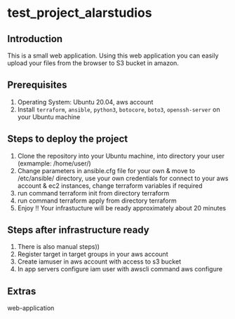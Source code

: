 # test_project_alarstudios

## Introduction
This is a small web application. Using this web application you can easily upload your files from the browser to S3 bucket in amazon. 
## Prerequisites 
1. Operating System: Ubuntu 20.04, aws account
2. Install `terraform`, `ansible`, `python3`, `botocore`, `boto3`, `openssh-server` on your Ubuntu machine

## Steps to deploy the project
1. Clone the repository into your Ubuntu machine, into directory your user (exmample: /home/user/)
2. Change parameters in ansible.cfg file for your own & move to /etc/ansible/ directory, use your own credentials for connect to your aws account & ec2 instances, change terraform variables if required
3. run command terraform init from directory terraform
4. run command terraform apply from directory terraform
5. Enjoy !! Your infrastucture will be ready approximately about 20 minutes

## Steps after infrastructure ready
1. There is also manual steps))
2. Register target in target groups in your aws account
3. Create iamuser in aws account with access to s3 bucket
4. In app servers configure iam user with awscli command aws configure

## Extras

web-application
